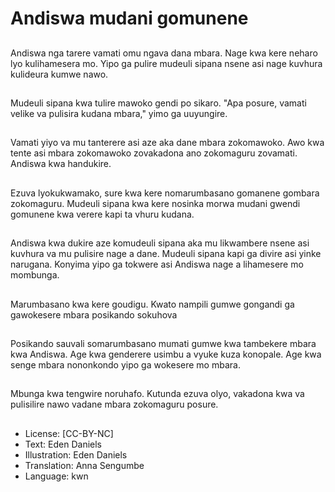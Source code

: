 # Andiswa mudani gomunene

##
Andiswa nga tarere vamati omu ngava dana mbara. Nage kwa kere neharo lyo kulihamesera mo. Yipo ga pulire mudeuli sipana nsene asi nage kuvhura kulideura kumwe nawo.

##
Mudeuli sipana kwa tulire mawoko gendi po sikaro. "Apa posure, vamati velike va pulisira kudana mbara," yimo ga uuyungire.

##
Vamati yiyo va mu tanterere asi aze aka dane mbara zokomawoko. Awo kwa tente asi mbara zokomawoko zovakadona ano zokomaguru zovamati. Andiswa kwa handukire.

##
Ezuva lyokukwamako, sure kwa kere nomarumbasano gomanene gombara zokomaguru. Mudeuli sipana kwa kere nosinka morwa mudani gwendi gomunene kwa verere kapi ta vhuru kudana.

##
Andiswa kwa dukire aze komudeuli sipana aka mu likwambere nsene asi kuvhura va mu pulisire nage a dane. Mudeuli sipana kapi ga divire asi yinke narugana. Konyima yipo ga tokwere asi Andiswa nage a lihamesere mo mombunga.

##
Marumbasano kwa kere goudigu. Kwato nampili gumwe gongandi ga gawokesere mbara posikando sokuhova

##
Posikando sauvali somarumbasano mumati gumwe kwa tambekere mbara kwa Andiswa. Age kwa genderere usimbu a vyuke kuza konopale. Age kwa senge mbara nononkondo yipo ga wokesere mo mbara.

##
Mbunga kwa tengwire noruhafo. Kutunda ezuva olyo, vakadona kwa va pulisilire nawo vadane mbara zokomaguru posure.

##
* License: [CC-BY-NC]
* Text: Eden Daniels
* Illustration: Eden Daniels
* Translation: Anna Sengumbe
* Language: kwn
